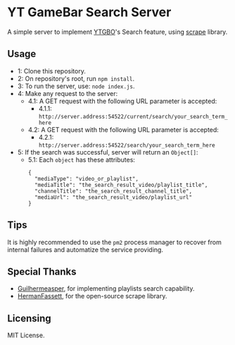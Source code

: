 # YT GameBar Search Server
A simple server to implement [YTGBO](https://github.com/MarconiGRF/YTGameBarOverlay)'s Search feature, using [scrape](https://github.com/HermanFassett/youtube-scrape) library.

## Usage
* 1: Clone this repository.  
* 2: On repository's root, run `npm install`.  
* 3: To run the server, use: `node index.js`.  
* 4: Make any request to the server:
  * 4.1: A GET request with the following URL parameter is accepted:
    * 4.1.1: `http://server.address:54522/current/search/your_search_term_here`
  * 4.2: A GET request with the following URL parameter is accepted:
    * 4.2.1: `http://server.address:54522/search/your_search_term_here`
* 5: If the search was successful, server will return an `Object[]`:
  * 5.1: Each `object` has these attributes: 
    ```
    {
      "mediaType": "video_or_playlist",
      "mediaTitle": "the_search_result_video/playlist_title",
      "channelTitle": "the_search_result_channel_title",
      "mediaUrl": "the_search_result_video/playlist_url"
    }
    ```

## Tips
It is highly recommended to use the `pm2` process manager to recover from internal failures and automatize the service providing.

## Special Thanks
* [Guilhermeasper](https://github.com/guilhermeasper), for implementing playlists search capability.
* [HermanFassett](https://github.com/HermanFassett), for the open-source scrape library.

## Licensing
MIT License.
